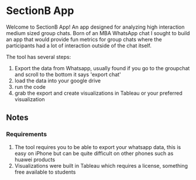 # SectionB App

Welcome to SectionB App! An app designed for analyzing high interaction medium sized group chats. Born of an MBA WhatsApp chat I sought to build an app that would provide fun metrics for group chats where the participants had a lot of interaction outside of the chat itself. 

The tool has several steps:
  1. Export the data from Whatsapp, usually found if you go to the groupchat and scroll to the bottom it says 'export chat'
  2. load the data into your google drive
  3. run the code
  4. grab the export and create visualizations in Tableau or your preferred visualization 

## Notes
### Requirements
1. The tool requires you to be able to export your whatsapp data, this is easy on iPhone but can be quite difficult on other phones such as huawei products
2. Visualizations were built in Tableau which requires a license, something free available to students 
